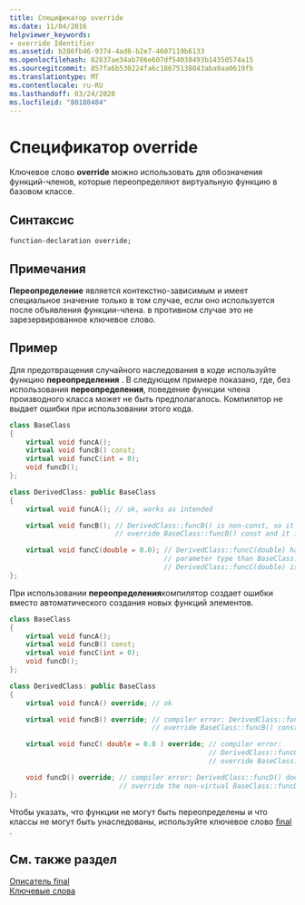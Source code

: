 ```yaml
---
title: Спецификатор override
ms.date: 11/04/2016
helpviewer_keywords:
- override Identifier
ms.assetid: b286fb46-9374-4ad8-b2e7-4607119b6133
ms.openlocfilehash: 82837ae34ab786e607df54038493b14350574a15
ms.sourcegitcommit: 857fa6b530224fa6c18675138043aba9aa0619fb
ms.translationtype: MT
ms.contentlocale: ru-RU
ms.lasthandoff: 03/24/2020
ms.locfileid: "80188484"
---
```

# <a name="override-specifier"></a>Спецификатор override

Ключевое слово **override** можно использовать для обозначения функций-членов, которые переопределяют виртуальную функцию в базовом классе.

## <a name="syntax"></a>Синтаксис

```
function-declaration override;
```

## <a name="remarks"></a>Примечания

**Переопределение** является контекстно-зависимым и имеет специальное значение только в том случае, если оно используется после объявления функции-члена. в противном случае это не зарезервированное ключевое слово.

## <a name="example"></a>Пример

Для предотвращения случайного наследования в коде используйте функцию **переопределения** . В следующем примере показано, где, без использования **переопределения**, поведение функции члена производного класса может не быть предполагалось. Компилятор не выдает ошибки при использовании этого кода.

```cpp
class BaseClass
{
    virtual void funcA();
    virtual void funcB() const;
    virtual void funcC(int = 0);
    void funcD();
};

class DerivedClass: public BaseClass
{
    virtual void funcA(); // ok, works as intended

    virtual void funcB(); // DerivedClass::funcB() is non-const, so it does not
                          // override BaseClass::funcB() const and it is a new member function

    virtual void funcC(double = 0.0); // DerivedClass::funcC(double) has a different
                                      // parameter type than BaseClass::funcC(int), so
                                      // DerivedClass::funcC(double) is a new member function
};
```

При использовании **переопределения**компилятор создает ошибки вместо автоматического создания новых функций элементов.

```cpp
class BaseClass
{
    virtual void funcA();
    virtual void funcB() const;
    virtual void funcC(int = 0);
    void funcD();
};

class DerivedClass: public BaseClass
{
    virtual void funcA() override; // ok

    virtual void funcB() override; // compiler error: DerivedClass::funcB() does not
                                   // override BaseClass::funcB() const

    virtual void funcC( double = 0.0 ) override; // compiler error:
                                                 // DerivedClass::funcC(double) does not
                                                 // override BaseClass::funcC(int)

    void funcD() override; // compiler error: DerivedClass::funcD() does not
                           // override the non-virtual BaseClass::funcD()
};
```

Чтобы указать, что функции не могут быть переопределены и что классы не могут быть унаследованы, используйте ключевое слово [final](../cpp/final-specifier.md) .

## <a name="see-also"></a>См. также раздел

[Описатель final](../cpp/final-specifier.md)<br/>
[Ключевые слова](../cpp/keywords-cpp.md)
